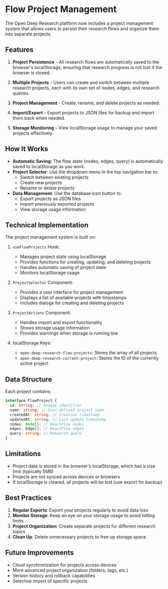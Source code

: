 # Flow Project Management

The Open Deep Research platform now includes a project management system that allows users to persist their research flows and organize them into separate projects.

## Features

1. **Project Persistence** - All research flows are automatically saved to the browser's localStorage, ensuring that research progress is not lost if the browser is closed.

2. **Multiple Projects** - Users can create and switch between multiple research projects, each with its own set of nodes, edges, and research queries.

3. **Project Management** - Create, rename, and delete projects as needed.

4. **Import/Export** - Export projects to JSON files for backup and import them back when needed.

5. **Storage Monitoring** - View localStorage usage to manage your saved projects effectively.

## How It Works

- **Automatic Saving**: The flow state (nodes, edges, query) is automatically saved to localStorage as you work.
- **Project Selector**: Use the dropdown menu in the top navigation bar to:
  - Switch between existing projects
  - Create new projects
  - Rename or delete projects
- **Data Management**: Use the database icon button to:
  - Export projects as JSON files
  - Import previously exported projects
  - View storage usage information

## Technical Implementation

The project management system is built on:

1. `useFlowProjects` Hook:
   - Manages project state using localStorage
   - Provides functions for creating, updating, and deleting projects
   - Handles automatic saving of project state
   - Monitors localStorage usage

2. `ProjectSelector` Component:
   - Provides a user interface for project management
   - Displays a list of available projects with timestamps
   - Includes dialogs for creating and deleting projects

3. `ProjectActions` Component:
   - Handles import and export functionality
   - Shows storage usage information
   - Provides warnings when storage is running low

4. localStorage Keys:
   - `open-deep-research-flow-projects`: Stores the array of all projects
   - `open-deep-research-current-project`: Stores the ID of the currently active project

## Data Structure

Each project contains:

```typescript
interface FlowProject {
  id: string; // Unique identifier
  name: string; // User-defined project name
  createdAt: string; // Creation timestamp
  updatedAt: string; // Last update timestamp
  nodes: Node[]; // ReactFlow nodes
  edges: Edge[]; // ReactFlow edges
  query: string; // Research query
}
```

## Limitations

- Project data is stored in the browser's localStorage, which has a size limit (typically 5MB)
- Projects are not synced across devices or browsers
- If localStorage is cleared, all projects will be lost (use export for backup)

## Best Practices

1. **Regular Exports**: Export your projects regularly to avoid data loss
2. **Monitor Storage**: Keep an eye on your storage usage to avoid hitting limits
3. **Project Organization**: Create separate projects for different research topics
4. **Clean Up**: Delete unnecessary projects to free up storage space

## Future Improvements

- Cloud synchronization for projects across devices
- More advanced project organization (folders, tags, etc.)
- Version history and rollback capabilities
- Selective import of specific projects

